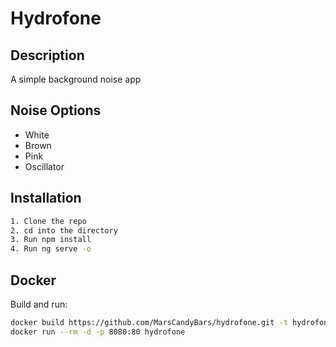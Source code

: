 # Hydrofone

## Description
A simple background noise app

## Noise Options
- White
- Brown
- Pink
- Oscillator

## Installation
```sh
1. Clone the repo
2. cd into the directory
3. Run npm install
4. Run ng serve -o
```

## Docker

Build and run:

```sh
docker build https://github.com/MarsCandyBars/hydrofone.git -t hydrofone
docker run --rm -d -p 8080:80 hydrofone
```

